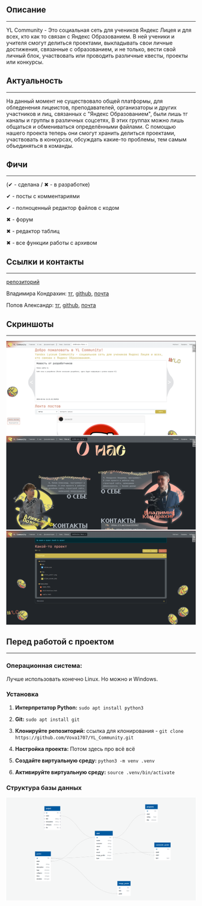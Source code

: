 ## Описание
---
YL Community - Это социальная сеть для учеников Яндекс Лицея и для всех, кто как то связан с Яндекс Образованием. 
В ней ученики и учителя смогут делиться проектами, выкладывать свои личные достижения, связанные с образованием, и 
не только, вести свой личный блок, участвовать или проводить различные квесты, проекты или конкурсы.

## Актуальность
---
На данный момент не существовало общей платформы, для обледенения лицеистов, преподавателей, организаторы и других 
участников и лиц, связанных с "Яндекс Образованием", были лишь тг каналы и группы в различных соцсетях, В этих группах 
можно лишь общаться и обмениваться определёнными файлами. С помощью нашего проекта теперь они смогут хранить делиться 
проектами, участвовать в конкурсах, обсуждать какие-то проблемы, тем самым объединяться в команды.

## Фичи
---
(✔ - сделана / ✖ - в разработке)

✔ - посты с комментариями

✔ - полноценный редактор файлов с кодом

✖ - форум

✖ - редактор таблиц

✖ - все функции работы с архивом

## Ссылки и контакты
---
[репозиторий](https://github.com/Vova1707/Game-jam)

Владимира Кондрахин:
[тг](https://t.me/Vivan1234567),
[github](https://github.com/Vova1707),
[почта](https://mail.yandex.ru/compose?to=kondrahinvov@yandex.ru)

Попов Александр:
[тг](https://t.me/ProstoSaniok),
[github](https://github.com/ImennoYASaniok),
[почта](https://mail.yandex.ru/compose?to=Banlichelendsh@yandex.ru)

## Скриншоты
---
![img_1.png](rm_img1.png)
![img_2.png](rm_img2.png)
![img_3.png](rm_img3.png)

## Перед работой с проектом
---

### Операционная система:
Лучше использовать конечно Linux. Но можно и Windows.

### Установка
1. **Интерпретатор Python:** ```sudo apt install python3```

2. **Git:** ```sudo apt install git```

3. **Клонируйте репозиторий:** ccылка для клонирования - ```git clone https://github.com/Vova1707/YL_Community.git```

4. **Настройка проекта:**
Потом здесь про всё всё

5. **Создайте виртуальную среду:** ```python3 -m venv .venv```
6. **Активируйте виртуальную среду:** ```source .venv/bin/activate```

### Структура базы данных
   ![Структура базы данных](static/img/ER.jpg)